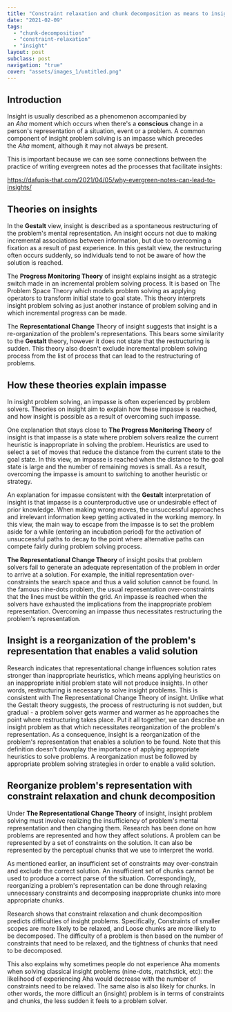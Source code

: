 ```yaml
---
title: "Constraint relaxation and chunk decomposition as means to insight"
date: "2021-02-09"
tags:
  - "chunk-decomposition"
  - "constraint-relaxation"
  - "insight"
layout: post
subclass: post
navigation: "true"
cover: "assets/images_1/untitled.png"
---
```


## Introduction

Insight is usually described as a phenomenon accompanied by an _Aha_ moment which occurs when there's a **conscious** change in a person's representation of a situation, event or a problem. A common component of insight problem solving is an impasse which precedes the _Aha_ moment, although it may not always be present.

This is important because we can see some connections between the practice of writing evergreen notes ad the processes that facilitate insights:

https://dafuqis-that.com/2021/04/05/why-evergreen-notes-can-lead-to-insights/

## Theories on insights

In the **Gestalt** view, insight is described as a spontaneous restructuring of the problem's mental representation. An insight occurs not due to making incremental associations between information, but due to overcoming a fixation as a result of past experience. In this gestalt view, the restructuring often occurs suddenly, so individuals tend to not be aware of how the solution is reached.

The **Progress Monitoring Theory** of insight explains insight as a strategic switch made in an incremental problem solving process. It is based on The Problem Space Theory which models problem solving as applying operators to transform initial state to goal state. This theory interprets insight problem solving as just another instance of problem solving and in which incremental progress can be made.

The **Representational Change** Theory of insight suggests that insight is a re-organization of the problem's representations. This bears some similarity to the **Gestalt** theory, however it does not state that the restructuring is sudden. This theory also doesn't exclude incremental problem solving process from the list of process that can lead to the restructuring of problems.

## How these theories explain impasse

In insight problem solving, an impasse is often experienced by problem solvers. Theories on insight aim to explain how these impasse is reached, and how insight is possible as a result of overcoming such impasse.

One explanation that stays close to **The Progress Monitoring Theory** of insight is that impasse is a state where problem solvers realize the current heuristic is inappropriate in solving the problem. Heuristics are used to select a set of moves that reduce the distance from the current state to the goal state. In this view, an impasse is reached when the distance to the goal state is large and the number of remaining moves is small. As a result, overcoming the impasse is amount to switching to another heuristic or strategy.

An explanation for impasse consistent with the **Gestalt** interpretation of insight is that impasse is a counterproductive use or undesirable effect of prior knowledge. When making wrong moves, the unsuccessful approaches and irrelevant information keep getting activated in the working memory. In this view, the main way to escape from the impasse is to set the problem aside for a while (entering an incubation period) for the activation of unsuccessful paths to decay to the point where alternative paths can compete fairly during problem solving process.

**The Representational Change Theory** of insight posits that problem solvers fail to generate an adequate representation of the problem in order to arrive at a solution. For example, the initial representation over-constraints the search space and thus a valid solution cannot be found. In the famous nine-dots problem, the usual representation over-constraints that the lines must be within the grid. An impasse is reached when the solvers have exhausted the implications from the inappropriate problem representation. Overcoming an impasse thus necessitates restructuring the problem's representation.

## Insight is a reorganization of the problem's representation that enables a valid solution

Research indicates that representational change influences solution rates stronger than inappropriate heuristics, which means applying heuristics on an inappropriate initial problem state will not produce insights. In other words, restructuring is necessary to solve insight problems. This is consistent with The Representational Change Theory of insight. Unlike what the Gestalt theory suggests, the process of restructuring is not sudden, but gradual - a problem solver gets warmer and warmer as he approaches the point where restructuring takes place. Put it all together, we can describe an insight problem as that which necessitates reorganization of the problem's representation. As a consequence, insight is a reorganization of the problem's representation that enables a solution to be found. Note that this definition doesn't downplay the importance of applying appropriate heuristics to solve problems. A reorganization must be followed by appropriate problem solving strategies in order to enable a valid solution.

## Reorganize problem's representation with constraint relaxation and chunk decomposition

Under **The Representational Change Theory** of insight, insight problem solving must involve realizing the insufficiency of problem's mental representation and then changing them. Research has been done on how problems are represented and how they affect solutions. A problem can be represented by a set of constraints on the solution. It can also be represented by the perceptual chunks that we use to interpret the world.

As mentioned earlier, an insufficient set of constraints may over-constrain and exclude the correct solution. An insufficient set of chunks cannot be used to produce a correct parse of the situation. Correspondingly, reorganizing a problem's representation can be done through relaxing unnecessary constraints and decomposing inappropriate chunks into more appropriate chunks.

Research shows that constraint relaxation and chunk decomposition predicts difficulties of insight problems. Specifically, Constraints of smaller scopes are more likely to be relaxed, and Loose chunks are more likely to be decomposed. The difficulty of a problem is then based on the number of constraints that need to be relaxed, and the tightness of chunks that need to be decomposed.

This also explains why sometimes people do not experience Aha moments when solving classical insight problems (nine-dots, matchstick, etc): the likelihood of experiencing Aha would decrease with the number of constraints need to be relaxed. The same also is also likely for chunks. In other words, the more difficult an (insight) problem is in terms of constraints and chunks, the less sudden it feels to a problem solver.
